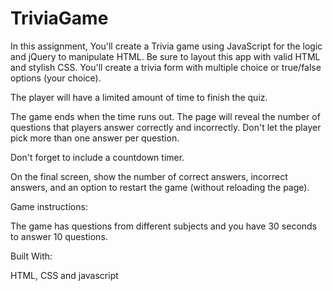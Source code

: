 # TriviaGame

In this assignment, You'll create a Trivia game using JavaScript for the logic and jQuery to manipulate HTML. Be sure to layout this app with valid HTML and stylish CSS. You'll create a trivia form with multiple choice or true/false options (your choice).

The player will have a limited amount of time to finish the quiz.

The game ends when the time runs out. The page will reveal the number of questions that players answer correctly and incorrectly.
Don't let the player pick more than one answer per question.

Don't forget to include a countdown timer.

On the final screen, show the number of correct answers, incorrect answers, and an option to restart the game (without reloading the page).

Game instructions:

The game has questions from different subjects and you have 30 seconds to answer 10 questions.

Built With:

HTML, CSS and javascript
